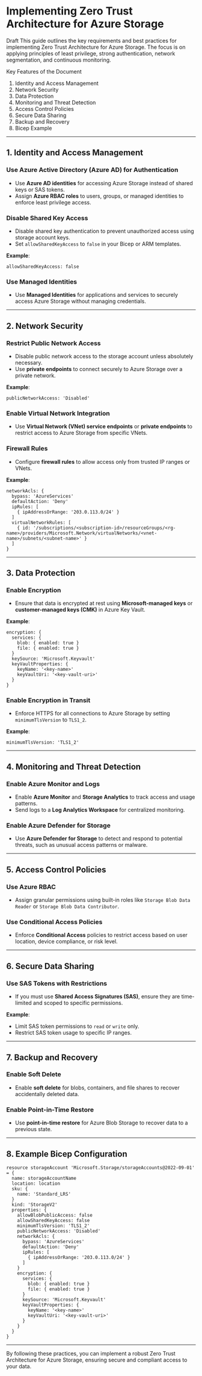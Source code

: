 # Implementing Zero Trust Architecture for Azure Storage

Draft 
This guide outlines the key requirements and best practices for implementing Zero Trust Architecture for Azure Storage. The focus is on applying principles of least privilege, strong authentication, network segmentation, and continuous monitoring.

Key Features of the Document

1. Identity and Access Management
2. Network Security
3. Data Protection
4. Monitoring and Threat Detection
5. Access Control Policies
6. Secure Data Sharing
7. Backup and Recovery
8. Bicep Example 

---

## **1. Identity and Access Management**

### **Use Azure Active Directory (Azure AD) for Authentication**
- Use **Azure AD identities** for accessing Azure Storage instead of shared keys or SAS tokens.
- Assign **Azure RBAC roles** to users, groups, or managed identities to enforce least privilege access.

### **Disable Shared Key Access**
- Disable shared key authentication to prevent unauthorized access using storage account keys.
- Set `allowSharedKeyAccess` to `false` in your Bicep or ARM templates.

**Example**:
```bicep
allowSharedKeyAccess: false
```

### **Use Managed Identities**
- Use **Managed Identities** for applications and services to securely access Azure Storage without managing credentials.

---

## **2. Network Security**

### **Restrict Public Network Access**
- Disable public network access to the storage account unless absolutely necessary.
- Use **private endpoints** to connect securely to Azure Storage over a private network.

**Example**:
```bicep
publicNetworkAccess: 'Disabled'
```

### **Enable Virtual Network Integration**
- Use **Virtual Network (VNet) service endpoints** or **private endpoints** to restrict access to Azure Storage from specific VNets.

### **Firewall Rules**
- Configure **firewall rules** to allow access only from trusted IP ranges or VNets.

**Example**:
```bicep
networkAcls: {
  bypass: 'AzureServices'
  defaultAction: 'Deny'
  ipRules: [
    { ipAddressOrRange: '203.0.113.0/24' }
  ]
  virtualNetworkRules: [
    { id: '/subscriptions/<subscription-id>/resourceGroups/<rg-name>/providers/Microsoft.Network/virtualNetworks/<vnet-name>/subnets/<subnet-name>' }
  ]
}
```

---

## **3. Data Protection**

### **Enable Encryption**
- Ensure that data is encrypted at rest using **Microsoft-managed keys** or **customer-managed keys (CMK)** in Azure Key Vault.

**Example**:
```bicep
encryption: {
  services: {
    blob: { enabled: true }
    file: { enabled: true }
  }
  keySource: 'Microsoft.Keyvault'
  keyVaultProperties: {
    keyName: '<key-name>'
    keyVaultUri: '<key-vault-uri>'
  }
}
```

### **Enable Encryption in Transit**
- Enforce HTTPS for all connections to Azure Storage by setting `minimumTlsVersion` to `TLS1_2`.

**Example**:
```bicep
minimumTlsVersion: 'TLS1_2'
```

---

## **4. Monitoring and Threat Detection**

### **Enable Azure Monitor and Logs**
- Enable **Azure Monitor** and **Storage Analytics** to track access and usage patterns.
- Send logs to a **Log Analytics Workspace** for centralized monitoring.

### **Enable Azure Defender for Storage**
- Use **Azure Defender for Storage** to detect and respond to potential threats, such as unusual access patterns or malware.

---

## **5. Access Control Policies**

### **Use Azure RBAC**
- Assign granular permissions using built-in roles like `Storage Blob Data Reader` or `Storage Blob Data Contributor`.

### **Use Conditional Access Policies**
- Enforce **Conditional Access** policies to restrict access based on user location, device compliance, or risk level.

---

## **6. Secure Data Sharing**

### **Use SAS Tokens with Restrictions**
- If you must use **Shared Access Signatures (SAS)**, ensure they are time-limited and scoped to specific permissions.

**Example**:
- Limit SAS token permissions to `read` or `write` only.
- Restrict SAS token usage to specific IP ranges.

---

## **7. Backup and Recovery**

### **Enable Soft Delete**
- Enable **soft delete** for blobs, containers, and file shares to recover accidentally deleted data.

### **Enable Point-in-Time Restore**
- Use **point-in-time restore** for Azure Blob Storage to recover data to a previous state.

---

## **8. Example Bicep Configuration**
```bicep
resource storageAccount 'Microsoft.Storage/storageAccounts@2022-09-01' = {
  name: storageAccountName
  location: location
  sku: {
    name: 'Standard_LRS'
  }
  kind: 'StorageV2'
  properties: {
    allowBlobPublicAccess: false
    allowSharedKeyAccess: false
    minimumTlsVersion: 'TLS1_2'
    publicNetworkAccess: 'Disabled'
    networkAcls: {
      bypass: 'AzureServices'
      defaultAction: 'Deny'
      ipRules: [
        { ipAddressOrRange: '203.0.113.0/24' }
      ]
    }
    encryption: {
      services: {
        blob: { enabled: true }
        file: { enabled: true }
      }
      keySource: 'Microsoft.Keyvault'
      keyVaultProperties: {
        keyName: '<key-name>'
        keyVaultUri: '<key-vault-uri>'
      }
    }
  }
}
```

---

By following these practices, you can implement a robust Zero Trust Architecture for Azure Storage, ensuring secure and compliant access to your data.